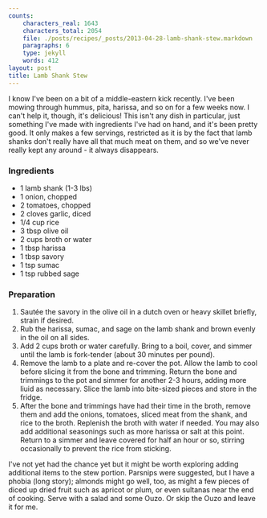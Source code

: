 ```yaml
---
counts:
    characters_real: 1643
    characters_total: 2054
    file: ./posts/recipes/_posts/2013-04-28-lamb-shank-stew.markdown
    paragraphs: 6
    type: jekyll
    words: 412
layout: post
title: Lamb Shank Stew
---
```


I know I've been on a bit of a middle-eastern kick recently.  I've been mowing through hummus, pita, harissa, and so on for a few weeks now.  I can't help it, though, it's delicious!  This isn't any dish in particular, just something I've made with ingredients I've had on hand, and it's been pretty good.  It only makes a few servings, restricted as it is by the fact that lamb shanks don't really have all that much meat on them, and so we've never really kept any around - it always disappears.

### Ingredients

* 1 lamb shank (1-3 lbs)
* 1 onion, chopped
* 2 tomatoes, chopped
* 2 cloves garlic, diced
* 1/4 cup rice
* 3 tbsp olive oil
* 2 cups broth or water
* 1 tbsp harissa
* 1 tbsp savory
* 1 tsp sumac
* 1 tsp rubbed sage

### Preparation

1. Saut&eacute;e the savory in the olive oil in a dutch oven or heavy skillet briefly, strain if desired.
2. Rub the harissa, sumac, and sage on the lamb shank and brown evenly in the oil on all sides.
3. Add 2 cups broth or water carefully.  Bring to a boil, cover, and simmer until the lamb is fork-tender (about 30 minutes per pound).
4. Remove the lamb to a plate and re-cover the pot.  Allow the lamb to cool before slicing it from the bone and trimming.  Return the bone and trimmings to the pot and simmer for another 2-3 hours, adding more liuid as necessary.  Slice the lamb into bite-sized pieces and store in the fridge.
5. After the bone and trimmings have had their time in the broth, remove them and add the onions, tomatoes, sliced meat from the shank, and rice to the broth.  Replenish the broth with water if needed.  You may also add additional seasonings such as more harissa or salt at this point.  Return to a simmer and leave covered for half an hour or so, stirring occasionally to prevent the rice from sticking.

I've not yet had the chance yet but it might be worth exploring adding additional items to the stew portion.  Parsnips were suggested, but I have a phobia (long story); almonds might go well, too, as might a few pieces of diced up dried fruit such as apricot or plum, or even sultanas near the end of cooking.  Serve with a salad and some Ouzo.  Or skip the Ouzo and leave it for me.
